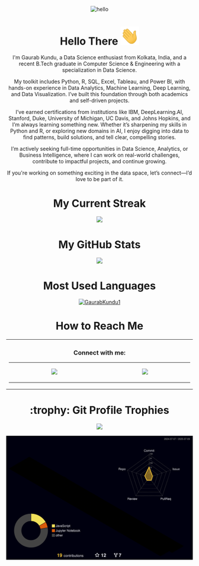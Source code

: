 <!-- Banner -->
<p align="center">
  <img src="https://github.com/user-attachments/assets/c31e22f0-6496-4a20-b8aa-2e1771f64322" alt="hello">
</p>

<!-- Header with 'Hello There' gif and introduction -->
<h1 align="center"> Hello There <img src="https://raw.githubusercontent.com/ABSphreak/ABSphreak/master/gifs/Hi.gif" width="50px"> </h1>

<!-- Introductory paragraph about who I am, my background, and expertise -->
<p align="center">
I'm Gaurab Kundu, a Data Science enthusiast from Kolkata, India, and a recent B.Tech graduate in Computer Science & Engineering with a specialization in Data Science.
</p>

<!-- Paragraph describing my learning journey and certifications -->
<p align="center">
My toolkit includes Python, R, SQL, Excel, Tableau, and Power BI, with hands-on experience in Data Analytics, Machine Learning, Deep Learning, and Data Visualization. I’ve built this foundation through both academics and self-driven projects.
</p>

<!-- Emphasizing my passion and openness to job opportunities -->
<p align="center">
I’ve earned certifications from institutions like IBM, DeepLearning.AI, Stanford, Duke, University of Michigan, UC Davis, and Johns Hopkins, and I’m always learning something new. Whether it’s sharpening my skills in Python and R, or exploring new domains in AI, I enjoy digging into data to find patterns, build solutions, and tell clear, compelling stories.
</p>

<!-- Statement expressing eagerness for internships and job opportunities -->
<p align="center">
I’m actively seeking full-time opportunities in Data Science, Analytics, or Business Intelligence, where I can work on real-world challenges, contribute to impactful projects, and continue growing.
</p>

<!-- Encouraging connections for collaboration or job roles -->
<p align="center">
If you're working on something exciting in the data space, let’s connect—I’d love to be part of it.
</p>

<!-- GitHub streak stats section -->
<h1 align="center"> My Current Streak </h1>
<p align="center">
  <img width="48%" src="https://github-readme-streak-stats.herokuapp.com/?user=GaurabKundu1&theme=tokyonight" />
</p>

<!-- GitHub stats section -->
<h1 align="center"> My GitHub Stats </h1>
<p align="center">
<a href="https://github.com/GaurabKundu1/">
  <img src="https://github-readme-stats.vercel.app/api?username=GaurabKundu1&include_all_commits=true&count_private=true&show_icons=true&line_height=20&title_color=7A7ADB&icon_color=2234AE&text_color=D3D3D3&bg_color=0,000000,130F40" width="48%"/>
</a>
</p>

<!-- Most used programming languages on GitHub -->
<h1 align="center"> Most Used Languages </h1>
<p align="center">
<a href="https://github.com/GaurabKundu1/">
  <img src="https://github-readme-stats.vercel.app/api/top-langs?username=GaurabKundu1&show_icons=true&locale=en&layout=compact&line_height=20&title_color=7A7ADB&icon_color=2234AE&text_color=D3D3D3&bg_color=0,000000,130F40" width="375"  alt="GaurabKundu1"/>
</a>
</p>

<!-- Social media links section -->
<h1 align="center"> How to Reach Me </h1>

<!-- Connect with me section, featuring links to Twitter and LinkedIn -->
<table align="center" width="100%">
    </td>
    <td align="center">
      <h3>Connect with me:</h3>
      <table>
        <tr>
          <td align="left" width="300">
<p align="center">
            <a href="https://twitter.com/GaurabKundu6">
              <img width="30%" src="https://cdn2.iconfinder.com/data/icons/social-media-2199/64/social_media_isometric_6-twitter-512.png" />
            </a>
</p>
          </td>
	  <td align="left" width="300">
<p align="center">
            <a href="https://www.linkedin.com/in/gaurab-kundu/">
              <img width="30%"src="https://cdn2.iconfinder.com/data/icons/social-media-2199/64/social_media_isometric_14-linkedin-512.png" />
            </a>
</p>
          </td>    
        </tr>
      </table>
	</td>
</table>

<!-- GitHub profile trophies section -->
<h1 align="center"> :trophy: Git Profile Trophies </h1>
<p align="center">
<a href="https://github.com/GaurabKundu1/">
<img src="https://github-profile-trophy.vercel.app/?username=GaurabKundu1&theme=algolia">
</a>
</p>

<!-- 3D contribution chart section -->
<p align="center">
<img src="./profile-3d-contrib/profile-night-rainbow.svg">
</p>
